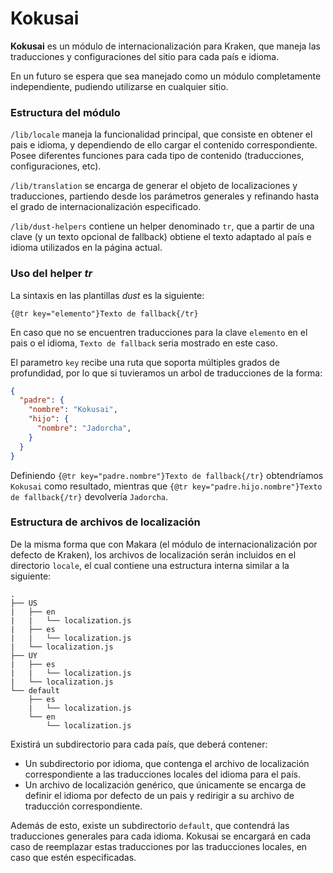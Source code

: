 # Kokusai

**Kokusai** es un módulo de internacionalización para Kraken, que maneja las
traducciones y configuraciones del sitio para cada país e idioma.

En un futuro se espera que sea manejado como un módulo completamente
independiente, pudiendo utilizarse en cualquier sitio.

### Estructura del módulo

`/lib/locale` maneja la funcionalidad principal, que consiste en obtener el
pais e idioma, y dependiendo de ello cargar el contenido correspondiente. Posee
diferentes funciones para cada tipo de contenido (traducciones, configuraciones,
etc).

`/lib/translation` se encarga de generar el objeto de localizaciones y
traducciones, partiendo desde los parámetros generales y refinando hasta
el grado de internacionalización especificado.

`/lib/dust-helpers` contiene un helper denominado `tr`, que a partir de una
clave (y un texto opcional de fallback) obtiene el texto adaptado al país e
idioma utilizados en la página actual.

### Uso del helper *tr*

La sintaxis en las plantillas *dust* es la siguiente:

`{@tr key="elemento"}Texto de fallback{/tr}`

En caso que no se encuentren traducciones para la clave `elemento` en el pais o
el idioma, `Texto de fallback` seria mostrado en este caso.

El parametro `key` recibe una ruta que soporta múltiples grados de profundidad,
por lo que si tuvieramos un arbol de traducciones de la forma:

```json
{
  "padre": {
    "nombre": "Kokusai",
    "hijo": {
      "nombre": "Jadorcha",
    }
  }
}
```
Definiendo `{@tr key="padre.nombre"}Texto de fallback{/tr}` obtendríamos
`Kokusai` como resultado, mientras que
`{@tr key="padre.hijo.nombre"}Texto de fallback{/tr}` devolvería `Jadorcha`.

### Estructura de archivos de localización

De la misma forma que con Makara (el módulo de internacionalización por defecto
de Kraken), los archivos de localización serán incluidos en el directorio
`locale`, el cual contiene una estructura interna similar a la siguiente:
```
.
├── US
|   ├── en
|   |   └── localization.js
|   ├── es
|   |   └── localization.js
|   └── localization.js
├── UY
|   ├── es
|   |   └── localization.js
|   └── localization.js
└── default
    ├── es
    |   └── localization.js
    └── en
        └── localization.js
```

Existirá un subdirectorio para cada país, que deberá contener:

* Un subdirectorio por idioma, que contenga el archivo de localización
  correspondiente a las traducciones locales del idioma para el país.
* Un archivo de localización genérico, que únicamente se encarga de definir el
  idioma por defecto de un pais y redirigir a su archivo de traducción
  correspondiente.

Además de esto, existe un subdirectorio `default`, que contendrá las
traducciones generales para cada idioma. Kokusai se encargará en cada caso de
reemplazar estas traducciones por las traducciones locales, en caso que estén
especificadas.
